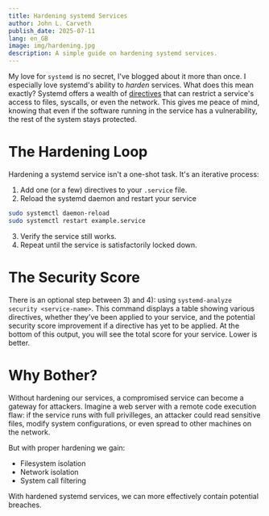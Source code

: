 ```yaml
---
title: Hardening systemd Services
author: John L. Carveth
publish_date: 2025-07-11
lang: en_GB
image: img/hardening.jpg
description: A simple guide on hardening systemd services.
---
```


My love for `systemd` is no secret, I've blogged about it more than once. I especially love systemd's ability to *harden* services. What does this mean exactly? Systemd offers a wealth of [directives](https://www.freedesktop.org/software/systemd/man/latest/systemd.exec.html) that can restrict a service's access to files, syscalls, or even the network. This gives me peace of mind, knowing that even if the software running in the service has a vulnerability, the rest of the system stays protected.

# The Hardening Loop
Hardening a systemd service isn't a one-shot task. It's an iterative process:
  1. Add one (or a few) directives to your `.service` file.
  2. Reload the systemd daemon and restart your service
```bash
sudo systemctl daemon-reload
sudo systemctl restart example.service
```
  3. Verify the service still works. 
  4. Repeat until the service is satisfactorily locked down.

# The Security Score
There is an optional step between 3) and 4): using `systemd-analyze security <service-name>`. This command displays a table showing various directives, whether they've been applied to your service, and the potential security score improvement if a directive has yet to be applied. At the bottom of this output, you will see the total score for your service. Lower is better. 

# Why Bother?
Without hardening our services, a compromised service can become a gateway for attackers. Imagine a web server with a remote code execution flaw: if the service runs with full privilleges, an attacker could read sensitive files, modify system configurations, or even spread to other machines on the network. 

But with proper hardening we gain:
- Filesystem isolation
- Network isolation
- System call filtering

With hardened systemd services, we can more effectively contain potential breaches.
